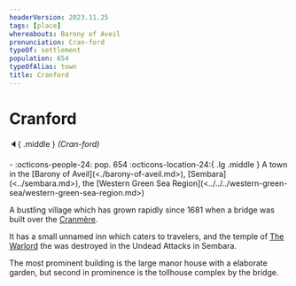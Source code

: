 ```yaml
---
headerVersion: 2023.11.25
tags: [place]
whereabouts: Barony of Aveil
pronunciation: Cran-ford
typeOf: settlement
population: 654
typeOfAlias: town
title: Cranford
---
```

# Cranford
:speaker:{ .middle } *(Cran-ford)*  
<div class="grid cards ext-narrow-margin ext-one-column" markdown>
-  
    :octicons-people-24: pop. 654  
    :octicons-location-24:{ .lg .middle } A town in the [Barony of Aveil](<./barony-of-aveil.md>), [Sembara](<../sembara.md>), the [Western Green Sea Region](<../../../western-green-sea/western-green-sea-region.md>)  
</div>


A bustling village which has grown rapidly since 1681 when a bridge was built over the [Cranmère](<../../rivers/wistel-enst-watershed/cranmere.md>).

It has a small unnamed inn which caters to travelers, and the temple of [The Warlord](<../../../../cosmology/gods/incorporeal-gods/mos-numena-pantheon/the-warlord.md>) the was destroyed in the Undead Attacks in Sembara.

The most prominent building is the large manor house with a elaborate garden, but second in prominence is the tollhouse complex by the bridge.